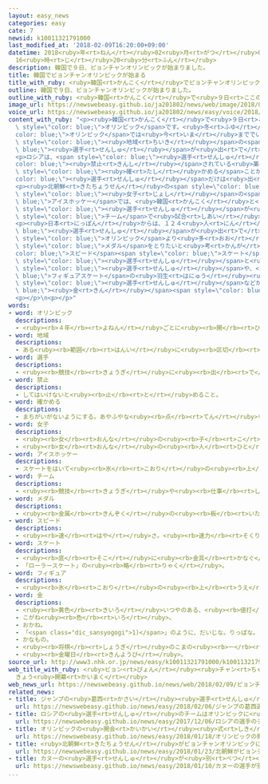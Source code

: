 ```yaml
---
layout: easy_news
categories: easy
cate: 7
newsid: k10011321791000
last_modified_at: '2018-02-09T16:20:00+09:00'
datetime: 2018<ruby>年<rt>ねん</rt></ruby>02<ruby>月<rt>がつ</rt></ruby>09<ruby>日<rt>にち</rt></ruby>
  16<ruby>時<rt>じ</rt></ruby>20<ruby>分<rt>ふん</rt></ruby>
description: 韓国で９日、ピョンチャンオリンピックが始まりました。
title: 韓国でピョンチャンオリンピックが始まる
title_with_ruby: <ruby>韓国<rt>かんこく</rt></ruby>でピョンチャンオリンピックが<ruby>始<rt>はじ</rt></ruby>まる
outline: 韓国で９日、ピョンチャンオリンピックが始まりました。
outline_with_ruby: <ruby>韓国<rt>かんこく</rt></ruby>で<ruby>９日<rt>ここのか</rt></ruby>、ピョンチャンオリンピックが<ruby>始<rt>はじ</rt></ruby>まりました。
image_url: https://newswebeasy.github.io/ja201802/news/web/image/2018/02/09/K10011321791_1802090147_1802090410_01_02.jpg
voice_url: https://newswebeasy.github.io/ja201802/news/easy/voice/2018/02/09/k10011321791000.mp3
content_with_ruby: "<p><ruby>韓国<rt>かんこく</rt></ruby>で<ruby>９日<rt>ここのか</rt></ruby>、ピョンチャンオリンピックが<ruby>始<rt>はじ</rt></ruby>まりました。<ruby>韓国<rt>かんこく</rt></ruby>で<ruby>初<rt>はじ</rt></ruby>めての<ruby>冬<rt>ふゆ</rt></ruby>の<span\
  \ style=\"color: blue;\">オリンピック</span>です。<ruby>冬<rt>ふゆ</rt></ruby>の<span style=\"\
  color: blue;\">オリンピック</span>では<ruby>今<rt>いま</rt></ruby>まででいちばん<ruby>多<rt>おお</rt></ruby>い９２の<ruby>国<rt>くに</rt></ruby>と<span\
  \ style=\"color: blue;\"><ruby>地域<rt>ちいき</rt></ruby></span>の<span style=\"color:\
  \ blue;\"><ruby>選手<rt>せんしゅ</rt></ruby></span>が<ruby>出<rt>で</rt></ruby>ます。</p>\n\
  <p>ロシアは、<span style=\"color: blue;\"><ruby>選手<rt>せんしゅ</rt></ruby></span>が<span style=\"\
  color: blue;\"><ruby>禁止<rt>きんし</rt></ruby></span>されている<ruby>薬<rt>くすり</rt></ruby>を<ruby>使<rt>つか</rt></ruby>うドーピングの<ruby>問題<rt>もんだい</rt></ruby>が<ruby>見<rt>み</rt></ruby>つかって、<ruby>出<rt>で</rt></ruby>ることができなくなりました。しかし、ドーピングをしていないことを<span\
  \ style=\"color: blue;\"><ruby>確<rt>たし</rt></ruby>かめる</span>ことができた<span style=\"\
  color: blue;\"><ruby>選手<rt>せんしゅ</rt></ruby></span>だけは<ruby>出<rt>で</rt></ruby>ることができます。</p>\n\
  <p><ruby>北朝鮮<rt>きたちょうせん</rt></ruby>の<span style=\"color: blue;\"><ruby>選手<rt>せんしゅ</rt></ruby></span>も<ruby>出<rt>で</rt></ruby>ることになりました。<span\
  \ style=\"color: blue;\"><ruby>女子<rt>じょし</rt></ruby></span>の<span style=\"color:\
  \ blue;\">アイスホッケー</span>では、<ruby>韓国<rt>かんこく</rt></ruby>と<ruby>北朝鮮<rt>きたちょうせん</rt></ruby>の<span\
  \ style=\"color: blue;\"><ruby>選手<rt>せんしゅ</rt></ruby></span>が<ruby>同<rt>おな</rt></ruby>じ<span\
  \ style=\"color: blue;\">チーム</span>で<ruby>試合<rt>しあい</rt></ruby>に<ruby>出<rt>で</rt></ruby>ます。</p>\n\
  <p><ruby>日本<rt>にっぽん</rt></ruby>からは、１２４<ruby>人<rt>にん</rt></ruby>の<span style=\"color:\
  \ blue;\"><ruby>選手<rt>せんしゅ</rt></ruby></span>が<ruby>出<rt>で</rt></ruby>ます。<ruby>日本<rt>にっぽん</rt></ruby>は<ruby>前<rt>まえ</rt></ruby>の<span\
  \ style=\"color: blue;\">オリンピック</span>より<ruby>多<rt>おお</rt></ruby>い８つ<ruby>以上<rt>いじょう</rt></ruby>の<span\
  \ style=\"color: blue;\">メダル</span>をとりたいと<ruby>考<rt>かんが</rt></ruby>えています。<span style=\"\
  color: blue;\">スピード</span><span style=\"color: blue;\">スケート</span>の<ruby>小平<rt>こだいら</rt></ruby><ruby>奈緒<rt>なお</rt></ruby><span\
  \ style=\"color: blue;\"><ruby>選手<rt>せんしゅ</rt></ruby></span>と<ruby>高木<rt>たかぎ</rt></ruby><ruby>美帆<rt>みほ</rt></ruby><span\
  \ style=\"color: blue;\"><ruby>選手<rt>せんしゅ</rt></ruby></span>や、<span style=\"color:\
  \ blue;\">フィギュアスケート</span>の<ruby>羽生<rt>はにゅう</rt></ruby><ruby>結弦<rt>ゆづる</rt></ruby><span\
  \ style=\"color: blue;\"><ruby>選手<rt>せんしゅ</rt></ruby></span>などが<span style=\"color:\
  \ blue;\"><ruby>金<rt>きん</rt></ruby></span><span style=\"color: blue;\">メダル</span>をとりそうだと<ruby>言<rt>い</rt></ruby>われています。</p>\n\
  <p></p>\n<p></p>"
words:
- word: オリンピック
  descriptions:
  - <ruby><rb>４年</rb><rt>よねん</rt></ruby>ごとに<ruby><rb>開</rb><rt>ひら</rt></ruby>かれ、<ruby><rb>世界</rb><rt>せかい</rt></ruby>じゅうの<ruby><rb>国々</rb><rt>くにぐに</rt></ruby>から<ruby><rb>選手</rb><rt>せんしゅ</rt></ruby>が<ruby><rb>参加</rb><rt>さんか</rt></ruby>する<ruby><rb>競技大会</rb><rt>きょうぎたいかい</rt></ruby>。<ruby><rb>古代</rb><rt>こだい</rt></ruby>ギリシャのオリンピアで<ruby><rb>開</rb><rt>ひら</rt></ruby>かれた<ruby><rb>古代</rb><rt>こだい</rt></ruby>オリンピックにならって、フランスのクーベルタンの<ruby><rb>力</rb><rt>ちから</rt></ruby>で、１８９６<ruby><rb>年</rb><rt>ねん</rt></ruby>にギリシャのアテネで<ruby><rb>開</rb><rt>ひら</rt></ruby>かれたのが、<ruby><rb>近代</rb><rt>きんだい</rt></ruby>オリンピックの<ruby><rb>始</rb><rt>はじ</rt></ruby>まり。<ruby><rb>五輪</rb><rt>ごりん</rt></ruby>。
- word: 地域
  descriptions:
  - ある<ruby><rb>範囲</rb><rt>はんい</rt></ruby>に<ruby><rb>区切</rb><rt>くぎ</rt></ruby>られた<ruby><rb>土地</rb><rt>とち</rt></ruby>。
- word: 選手
  descriptions:
  - <ruby><rb>競技</rb><rt>きょうぎ</rt></ruby>に<ruby><rb>出</rb><rt>で</rt></ruby>るために<ruby><rb>選</rb><rt>えら</rt></ruby>ばれた<ruby><rb>人</rb><rt>ひと</rt></ruby>。
- word: 禁止
  descriptions:
  - してはいけないと<ruby><rb>止</rb><rt>と</rt></ruby>めること。
- word: 確かめる
  descriptions:
  - まちがいがないようにする。あやふやな<ruby><rb>点</rb><rt>てん</rt></ruby>を、はっきりさせる。
- word: 女子
  descriptions:
  - <ruby><rb>女</rb><rt>おんな</rt></ruby>の<ruby><rb>子</rb><rt>こ</rt></ruby>。
  - <ruby><rb>女</rb><rt>おんな</rt></ruby>の<ruby><rb>人</rb><rt>ひと</rt></ruby>。<ruby><rb>女性</rb><rt>じょせい</rt></ruby>。
- word: アイスホッケー
  descriptions:
  - スケートをはいて<ruby><rb>氷</rb><rt>こおり</rt></ruby>の<ruby><rb>上</rb><rt>うえ</rt></ruby>でするホッケー。<ruby><rb>１</rb><rt>いち</rt></ruby>チーム<ruby><rb>６名</rb><rt>ろくめい</rt></ruby>の<ruby><rb>選手</rb><rt>せんしゅ</rt></ruby>たちが、ゴムの<ruby><rb>円板</rb><rt>えんばん</rt></ruby>を<ruby><rb>相手</rb><rt>あいて</rt></ruby>のゴールにスティックを<ruby><rb>使</rb><rt>つか</rt></ruby>って<ruby><rb>打</rb><rt>う</rt></ruby>ちこみ、<ruby><rb>得点</rb><rt>とくてん</rt></ruby>を<ruby><rb>争</rb><rt>あらそ</rt></ruby>う<ruby><rb>競技</rb><rt>きょうぎ</rt></ruby>。
- word: チーム
  descriptions:
  - <ruby><rb>競技</rb><rt>きょうぎ</rt></ruby>や<ruby><rb>仕事</rb><rt>しごと</rt></ruby>をするときの、<ruby><rb>組</rb><rt>くみ</rt></ruby>や<ruby><rb>団体</rb><rt>だんたい</rt></ruby>。
- word: メダル
  descriptions:
  - <ruby><rb>金属</rb><rt>きんぞく</rt></ruby>の<ruby><rb>板</rb><rt>いた</rt></ruby>に、<ruby><rb>絵</rb><rt>え</rt></ruby>や<ruby><rb>文字</rb><rt>もじ</rt></ruby>などをうきぼりにしたもの。<ruby><rb>記念品</rb><rt>きねんひん</rt></ruby>や<ruby><rb>賞品</rb><rt>しょうひん</rt></ruby>などにする。
- word: スピード
  descriptions:
  - <ruby><rb>速</rb><rt>はや</rt></ruby>さ。<ruby><rb>速力</rb><rt>そくりょく</rt></ruby>。
- word: スケート
  descriptions:
  - <ruby><rb>底</rb><rt>そこ</rt></ruby>に<ruby><rb>金具</rb><rt>かなぐ</rt></ruby>の<ruby><rb>刃</rb><rt>は</rt></ruby>がついているくつをはいて、<ruby><rb>氷</rb><rt>こおり</rt></ruby>の<ruby><rb>上</rb><rt>うえ</rt></ruby>をすべるスポーツ。アイススケート。また、そのためのくつ。
  - 「ローラースケート」の<ruby><rb>略</rb><rt>りゃく</rt></ruby>。
- word: フィギュア
  descriptions:
  - <ruby><rb>氷</rb><rt>こおり</rt></ruby>の<ruby><rb>上</rb><rt>うえ</rt></ruby>を、<ruby><rb>音楽</rb><rt>おんがく</rt></ruby>に<ruby><rb>合</rb><rt>あ</rt></ruby>わせておどるようにすべって、<ruby><rb>美</rb><rt>うつく</rt></ruby>しさやわざをきそうスケート<ruby><rb>競技</rb><rt>きょうぎ</rt></ruby>。
- word: 金
  descriptions:
  - <ruby><rb>黄色</rb><rt>きいろ</rt></ruby>いつやのある、<ruby><rb>値打</rb><rt>ねう</rt></ruby>ちの<ruby><rb>高</rb><rt>たか</rt></ruby>い<ruby><rb>金属</rb><rt>きんぞく</rt></ruby>。こがね。
  - こがね<ruby><rb>色</rb><rt>いろ</rt></ruby>。
  - おかね。
  - 「<span class="dic_sansyogogi">1)</span>」のように、だいじな。りっぱな。
  - かなもの。
  - <ruby><rb>将棋</rb><rt>しょうぎ</rt></ruby>のこまの<ruby><rb>一</rb><rt>ひと</rt></ruby>つ。
  - <ruby><rb>金曜日</rb><rt>きんようび</rt></ruby>。
source_url: http://www3.nhk.or.jp/news/easy/k10011321791000/k10011321791000.html
web_title_with_ruby: <ruby>ピョン<rt>ぴょん</rt></ruby><ruby>チャン<rt>ちゃん</rt></ruby><ruby>オリンピック<rt>おりんぴっく</rt></ruby>
  きょう<ruby>開幕<rt>かいまく</rt></ruby>
web_news_url: https://newswebeasy.github.io/news/web/2018/02/09/ピョンチャンオリンピック-きょう開幕
related_news:
- title: ジャンプの<ruby>葛西<rt>かさい</rt></ruby><ruby>選手<rt>せんしゅ</rt></ruby>「オリンピックで<ruby>金<rt>きん</rt></ruby>メダルをとりたい」
  url: https://newswebeasy.github.io/news/easy/2018/02/06/ジャンプの葛西選手オリンピックで金メダルをとりたい
- title: ロシアの<ruby>選手<rt>せんしゅ</rt></ruby>のチームはオリンピックに<ruby>出<rt>で</rt></ruby>ることができない
  url: https://newswebeasy.github.io/news/easy/2017/12/06/ロシアの選手のチームはオリンピックに出ることができない
- title: オリンピックの<ruby>開会<rt>かいかい</rt></ruby><ruby>式<rt>しき</rt></ruby>　<ruby>韓国<rt>かんこく</rt></ruby>と<ruby>北朝鮮<rt>きたちょうせん</rt></ruby>の<ruby>選手<rt>せんしゅ</rt></ruby>は<ruby>一緒<rt>いっしょ</rt></ruby>に<ruby>歩<rt>ある</rt></ruby>く
  url: https://newswebeasy.github.io/news/easy/2018/01/18/オリンピックの開会式-韓国と北朝鮮の選手は一緒に歩く
- title: <ruby>北朝鮮<rt>きたちょうせん</rt></ruby>がピョンチャンオリンピックに２２<ruby>人<rt>にん</rt></ruby>の<ruby>選手<rt>せんしゅ</rt></ruby>を<ruby>送<rt>おく</rt></ruby>る
  url: https://newswebeasy.github.io/news/easy/2018/01/23/北朝鮮がピョンチャンオリンピックに22人の選手を送る
- title: カヌーの<ruby>選手<rt>せんしゅ</rt></ruby>が<ruby>別<rt>べつ</rt></ruby>の<ruby>選手<rt>せんしゅ</rt></ruby>の<ruby>飲<rt>の</rt></ruby>み<ruby>物<rt>もの</rt></ruby>に<ruby>禁止<rt>きんし</rt></ruby>の<ruby>薬<rt>くすり</rt></ruby>を<ruby>入<rt>い</rt></ruby>れる
  url: https://newswebeasy.github.io/news/easy/2018/01/10/カヌーの選手が別の選手の飲み物に禁止の薬を入れる
...
```

